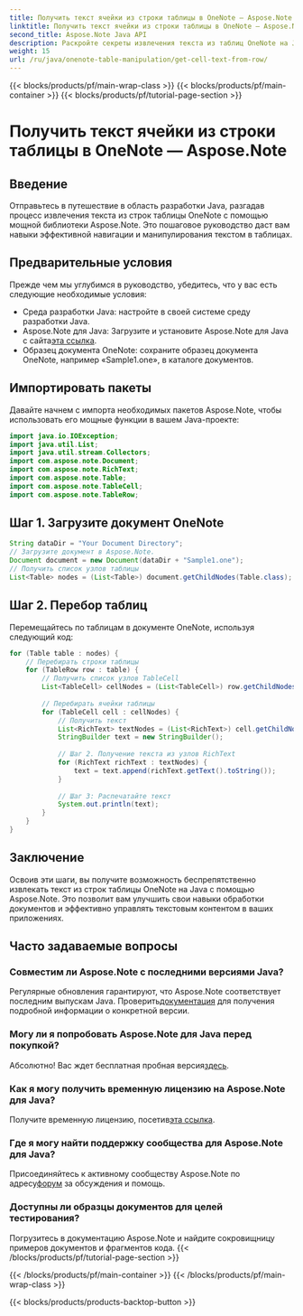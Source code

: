 ```yaml
---
title: Получить текст ячейки из строки таблицы в OneNote — Aspose.Note
linktitle: Получить текст ячейки из строки таблицы в OneNote — Aspose.Note
second_title: Aspose.Note Java API
description: Раскройте секреты извлечения текста из таблиц OneNote на Java с помощью Aspose.Note. Следуйте нашему пошаговому руководству, чтобы улучшить свои навыки обработки документов.
weight: 15
url: /ru/java/onenote-table-manipulation/get-cell-text-from-row/
---
```


{{< blocks/products/pf/main-wrap-class >}}
{{< blocks/products/pf/main-container >}}
{{< blocks/products/pf/tutorial-page-section >}}

# Получить текст ячейки из строки таблицы в OneNote — Aspose.Note

## Введение
Отправьтесь в путешествие в область разработки Java, разгадав процесс извлечения текста из строк таблицы OneNote с помощью мощной библиотеки Aspose.Note. Это пошаговое руководство даст вам навыки эффективной навигации и манипулирования текстом в таблицах.
## Предварительные условия
Прежде чем мы углубимся в руководство, убедитесь, что у вас есть следующие необходимые условия:
- Среда разработки Java: настройте в своей системе среду разработки Java.
-  Aspose.Note для Java: Загрузите и установите Aspose.Note для Java с сайта[эта ссылка](https://releases.aspose.com/note/java/).
- Образец документа OneNote: сохраните образец документа OneNote, например «Sample1.one», в каталоге документов.
## Импортировать пакеты
Давайте начнем с импорта необходимых пакетов Aspose.Note, чтобы использовать его мощные функции в вашем Java-проекте:
```java
import java.io.IOException;
import java.util.List;
import java.util.stream.Collectors;
import com.aspose.note.Document;
import com.aspose.note.RichText;
import com.aspose.note.Table;
import com.aspose.note.TableCell;
import com.aspose.note.TableRow;
```
## Шаг 1. Загрузите документ OneNote
```java
String dataDir = "Your Document Directory";
// Загрузите документ в Aspose.Note.
Document document = new Document(dataDir + "Sample1.one");
// Получить список узлов таблицы
List<Table> nodes = (List<Table>) document.getChildNodes(Table.class);
```
## Шаг 2. Перебор таблиц
Перемещайтесь по таблицам в документе OneNote, используя следующий код:
```java
for (Table table : nodes) {
    // Перебирать строки таблицы
    for (TableRow row : table) {
        // Получить список узлов TableCell
        List<TableCell> cellNodes = (List<TableCell>) row.getChildNodes(TableCell.class);
        
        // Перебирать ячейки таблицы
        for (TableCell cell : cellNodes) {
            // Получить текст
            List<RichText> textNodes = (List<RichText>) cell.getChildNodes(RichText.class);
            StringBuilder text = new StringBuilder();
            
            // Шаг 2. Получение текста из узлов RichText
            for (RichText richText : textNodes) {
                text = text.append(richText.getText().toString());
            }
            
            // Шаг 3: Распечатайте текст
            System.out.println(text);
        }
    }
}
```
## Заключение
Освоив эти шаги, вы получите возможность беспрепятственно извлекать текст из строк таблицы OneNote на Java с помощью Aspose.Note. Это позволит вам улучшить свои навыки обработки документов и эффективно управлять текстовым контентом в ваших приложениях.
## Часто задаваемые вопросы
### Совместим ли Aspose.Note с последними версиями Java?
 Регулярные обновления гарантируют, что Aspose.Note соответствует последним выпускам Java. Проверить[документация](https://reference.aspose.com/note/java/) для получения подробной информации о конкретной версии.
### Могу ли я попробовать Aspose.Note для Java перед покупкой?
Абсолютно! Вас ждет бесплатная пробная версия[здесь](https://releases.aspose.com/).
### Как я могу получить временную лицензию на Aspose.Note для Java?
 Получите временную лицензию, посетив[эта ссылка](https://purchase.aspose.com/temporary-license/).
### Где я могу найти поддержку сообщества для Aspose.Note для Java?
 Присоединяйтесь к активному сообществу Aspose.Note по адресу[форум](https://forum.aspose.com/c/note/28) за обсуждения и помощь.
### Доступны ли образцы документов для целей тестирования?
Погрузитесь в документацию Aspose.Note и найдите сокровищницу примеров документов и фрагментов кода.
{{< /blocks/products/pf/tutorial-page-section >}}

{{< /blocks/products/pf/main-container >}}
{{< /blocks/products/pf/main-wrap-class >}}

{{< blocks/products/products-backtop-button >}}
